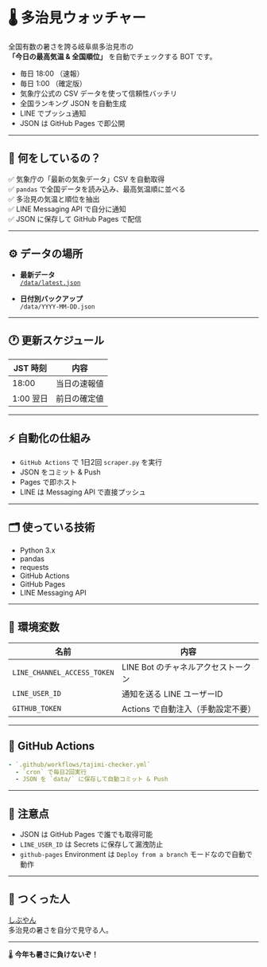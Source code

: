 
# 🌡️ 多治見ウォッチャー

全国有数の暑さを誇る岐阜県多治見市の  
**「今日の最高気温 & 全国順位」** を自動でチェックする BOT です。

- 毎日 18:00 （速報）
- 毎日 1:00 （確定版）
- 気象庁公式の CSV データを使って信頼性バッチリ
- 全国ランキング JSON を自動生成
- LINE でプッシュ通知
- JSON は GitHub Pages で即公開

---

## 📌 何をしているの？

✅ 気象庁の「最新の気象データ」CSV を自動取得  
✅ `pandas` で全国データを読み込み、最高気温順に並べる  
✅ 多治見の気温と順位を抽出  
✅ LINE Messaging API で自分に通知  
✅ JSON に保存して GitHub Pages で配信

---

## ⚙️ データの場所

- **最新データ**  
  [`/data/latest.json`](./data/latest.json)

- **日付別バックアップ**  
  `/data/YYYY-MM-DD.json`

---

## 🕐 更新スケジュール

| JST 時刻 | 内容   |
|-----------|--------|
| 18:00     | 当日の速報値 |
| 1:00 翌日 | 前日の確定値 |

---

## ⚡ 自動化の仕組み

- `GitHub Actions` で 1日2回 `scraper.py` を実行
- JSON をコミット & Push
- Pages で即ホスト
- LINE は Messaging API で直接プッシュ

---

## 🗂️ 使っている技術

- Python 3.x
- pandas
- requests
- GitHub Actions
- GitHub Pages
- LINE Messaging API

---

## 🪪 環境変数

| 名前 | 内容 |
|------|------|
| `LINE_CHANNEL_ACCESS_TOKEN` | LINE Bot のチャネルアクセストークン |
| `LINE_USER_ID` | 通知を送る LINE ユーザーID |
| `GITHUB_TOKEN` | Actions で自動注入（手動設定不要） |

---

## 📡 GitHub Actions

```yaml
- `.github/workflows/tajimi-checker.yml`  
  - `cron` で毎日2回実行
  - JSON を `data/` に保存して自動コミット & Push
```

---

## 🚩 注意点

- JSON は GitHub Pages で誰でも取得可能
- `LINE_USER_ID` は Secrets に保存して漏洩防止
- `github-pages` Environment は `Deploy from a branch` モードなので自動で動作

---

## 🏁 つくった人

[しぶやん](https://github.com/shibuscription)  
多治見の暑さを自分で見守る人。

---

🌡️ **今年も暑さに負けないぞ！**
